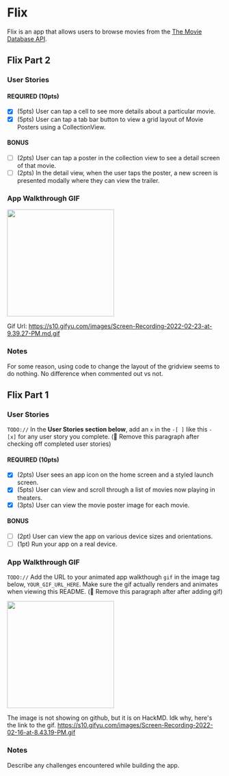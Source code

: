# Flix

Flix is an app that allows users to browse movies from the [The Movie Database API](http://docs.themoviedb.apiary.io/#).

## Flix Part 2

### User Stories

#### REQUIRED (10pts)
- [X] (5pts) User can tap a cell to see more details about a particular movie.
- [X] (5pts) User can tap a tab bar button to view a grid layout of Movie Posters using a CollectionView.

#### BONUS
- [ ] (2pts) User can tap a poster in the collection view to see a detail screen of that movie.
- [ ] (2pts) In the detail view, when the user taps the poster, a new screen is presented modally where they can view the trailer.

### App Walkthrough GIF

<img src="https://s10.gifyu.com/images/Screen-Recording-2022-02-23-at-9.39.27-PM.md.gif" width=250><br>

Gif Url: https://s10.gifyu.com/images/Screen-Recording-2022-02-23-at-9.39.27-PM.md.gif

### Notes
For some reason, using code to change the layout of the gridview seems to do nothing. No difference when commented out vs not.
## Flix Part 1

### User Stories
`TODO://` In the **User Stories section below**, add an `x` in the `-[ ]` like this `- [x]` for any user story you complete. (🚫 Remove this paragraph after checking off completed user stories)

#### REQUIRED (10pts)
- [X] (2pts) User sees an app icon on the home screen and a styled launch screen.
- [X] (5pts) User can view and scroll through a list of movies now playing in theaters.
- [X] (3pts) User can view the movie poster image for each movie.

#### BONUS
- [ ] (2pt) User can view the app on various device sizes and orientations.
- [ ] (1pt) Run your app on a real device.

### App Walkthrough GIF
`TODO://` Add the URL to your animated app walkthough `gif` in the image tag below, `YOUR_GIF_URL_HERE`. Make sure the gif actually renders and animates when viewing this README. (🚫 Remove this paragraph after after adding gif)

<img src="https://s10.gifyu.com/images/Screen-Recording-2022-02-16-at-8.43.19-PM.gif" width=250><br>

The image is not showing on github, but it is on HackMD. Idk why, here's the link to the gif. https://s10.gifyu.com/images/Screen-Recording-2022-02-16-at-8.43.19-PM.gif


### Notes
Describe any challenges encountered while building the app.
